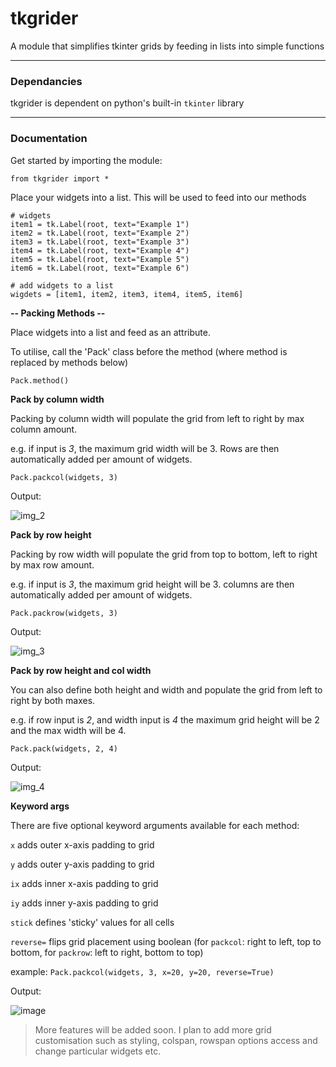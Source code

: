 # **tkgrider**
A module that simplifies tkinter grids by feeding in lists into simple functions

___

### Dependancies

tkgrider is dependent on python's built-in ```tkinter``` library
 
___

### Documentation

Get started by importing the module:

```
from tkgrider import *
```

Place your widgets into a list. This will be used to feed into our methods

```
# widgets
item1 = tk.Label(root, text="Example 1")
item2 = tk.Label(root, text="Example 2")
item3 = tk.Label(root, text="Example 3")
item4 = tk.Label(root, text="Example 4")
item5 = tk.Label(root, text="Example 5")
item6 = tk.Label(root, text="Example 6")

# add widgets to a list
wigdets = [item1, item2, item3, item4, item5, item6]
```

**-- Packing Methods --**

Place widgets into a list and feed as an attribute.

To utilise, call the 'Pack' class before the method (where method is replaced by methods below)
```
Pack.method()
```

**Pack by column width**

Packing by column width will populate the grid from left to right by max column amount.

e.g. if input is _3_, the maximum grid width will be 3. Rows are then automatically added per amount of widgets.

```
Pack.packcol(widgets, 3)
```
Output:

![img_2](https://github.com/oivalian/tkgrider/assets/109859213/1ce5f96c-65f5-448e-8d9d-c1e9e0c6c04f)

**Pack by row height**

Packing by row width will populate the grid from top to bottom, left to right by max row amount.

e.g. if input is _3_, the maximum grid height will be 3. columns are then automatically added per amount of widgets.

```
Pack.packrow(widgets, 3)
```
Output:

![img_3](https://github.com/oivalian/tkgrider/assets/109859213/8b58e207-f148-4c2d-91ef-2667112c68bc)

**Pack by row height and col width**

You can also define both height and width and populate the grid from left to right by both maxes.

e.g. if row input is _2_, and width input is _4_ the maximum grid height will be 2 and the max width will be 4.

```
Pack.pack(widgets, 2, 4)
```
Output:

![img_4](https://github.com/oivalian/tkgrider/assets/109859213/c6774543-0acd-4223-8bdd-9bac70c090ef)

**Keyword args**

There are five optional keyword arguments available for each method:

```x``` adds outer x-axis padding to grid

```y``` adds outer y-axis padding to grid

```ix``` adds inner x-axis padding to grid

```iy``` adds inner y-axis padding to grid

```stick``` defines 'sticky' values for all cells

```reverse=``` flips grid placement using boolean (for ```packcol```: right to left, top to bottom, for ```packrow```: left to right, bottom to top)


example:
```Pack.packcol(widgets, 3, x=20, y=20, reverse=True)```

Output:

![image](https://github.com/oivalian/tkgrider/assets/109859213/3e40b86c-8d26-4c01-a6b2-e613e1155bb9)

> More features will be added soon. I plan to add more grid customisation such as styling, colspan, rowspan options
> access and change particular widgets etc.
